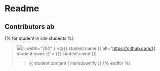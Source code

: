# Readme 
## Contributors ab

{% for student in site.students %}
  > <img src="{{ student.image }}">{: width="250" }
  > <@{{ student.name }} alt="https://github.com/{{ student.name }}">
  > ({{ student.name }})
  > 
  >>{{ student.content | markdownify }}
{% endfor %}

